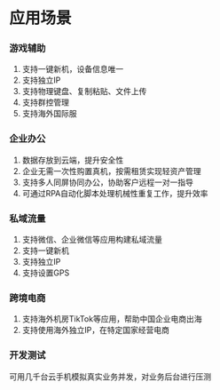 # 应用场景

### 游戏辅助

  1. 支持一键新机，设备信息唯一
  2. 支持独立IP
  3. 支持物理键盘、复制粘贴、文件上传
  4. 支持群控管理
  5. 支持海外国际服
  
### 企业办公

  1. 数据存放到云端，提升安全性
  2. 企业无需一次性购置真机，按需租赁实现轻资产管理
  3. 支持多人同屏协同办公，协助客户远程一对一指导
  4. 可通过RPA自动化脚本处理机械性重复工作，提升效率
  
### 私域流量

  1. 支持微信、企业微信等应用构建私域流量
  2. 支持一键新机
  3. 支持独立IP
  4. 支持设置GPS

### 跨境电商

  1. 支持海外机房TikTok等应用，帮助中国企业电商出海
  2. 支持使用海外独立IP，在特定国家经营电商
  
  
### 开发测试
   可用几千台云手机模拟真实业务并发，对业务后台进行压测


